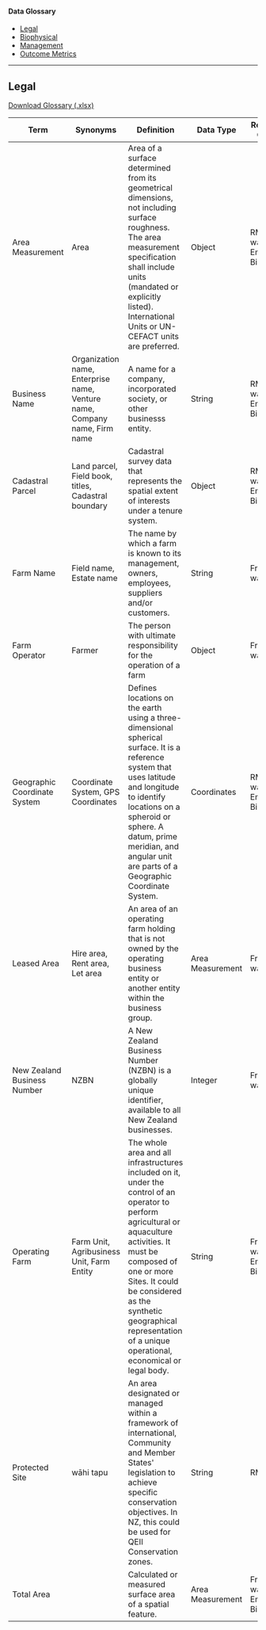<h4>Data Glossary</h4>
<ul class="sub-menu">
  <li class="menu-item"><a class="active" href="https://www.datalinker.org/legal">Legal</a></li>
  <li class="menu-item"><a href="https://www.datalinker.org/biophysical">Biophysical</a></li>
  <li class="menu-item"><a href="https://www.datalinker.org/management">Management</a></li>
  <li class="menu-item"><a href="https://www.datalinker.org/outcome-metrics">Outcome Metrics</a></li>
</ul>
<hr>

<h2 id="datalinker">Legal</h2>
<a href="/assets/files/Farm Data Terms & Definitions- updated list - Master 2023-02.xlsx" class="btn" style="align-items:center" download="">Download Glossary (.xlsx)</a>


| Term 	| Synonyms 	| Definition  	| Data Type 	| Regulatory Context 	| Source 	| Data Specifications 	|
|---	|---	|---	|---	|---	|---	|---	|
| Area Measurement 	| Area 	| Area of a surface determined from its geometrical dimensions, not including surface roughness. The area measurement specification shall include units (mandated or explicitly listed). International Units or UN-CEFACT units are preferred. 	| Object 	| RMA, Fresh water, Emissions, Biodiversity 	| [View](https://www.iso.org/obp/ui/#iso:std:iso:ts:20177:ed-1:v1:en:term:3.2){:target="_blank"} 	| [View](https://github.com/Datalinker-Org/Geospatial/blob/master/types/AreaMeasureType.json){:target="_blank"} 	|
| Business Name 	| Organization name,  Enterprise name,  Venture name,  Company name,  Firm name   	| A name for a company, incorporated society, or other businesss entity. 	| String 	| RMA, Fresh water, Emissions, Biodiversity 	| [View](https://www.legislation.govt.nz/act/public/1993/0105/latest/DLM320108.html){:target="_blank"} 	| [View](https://schema.org/Organization){:target="_blank"} 	|
| Cadastral Parcel 	| Land parcel, Field book, titles, Cadastral boundary 	| Cadastral survey data that represents the spatial extent of interests under a tenure system. 	| Object 	| RMA, Fresh water, Emissions, Biodiversity 	| [View](https://www.legislation.govt.nz/act/public/2002/0012/latest/whole.html){:target="_blank"} 	|  	|
| Farm Name 	| Field name,  Estate name 	| The name by which a farm is known to its management, owners, employees, suppliers and/or customers. 	| String 	| Fresh water 	|  	| [View](https://github.com/Datalinker-Org/Geospatial/blob/master/resources/HoldingResource.json){:target="_blank"} 	|
| Farm Operator 	| Farmer 	| The person with ultimate responsibility for the operation of a farm 	| Object 	| Fresh water 	| [View](https://www.legislation.govt.nz/act/public/1991/0069/latest/whole.html){:target="_blank"} 	|  	|
| Geographic Coordinate System 	| Coordinate System, GPS Coordinates 	| Defines locations on the earth using a three-dimensional spherical surface. It is a reference system that uses latitude and longitude to identify locations on a spheroid or sphere. A datum, prime meridian, and angular unit are parts of a Geographic Coordinate System. 	| Coordinates 	| RMA, Fresh water, Emissions, Biodiversity 	| [View](http://wiki.gis.com/wiki/index.php/Geographic_coordinate_system){:target="_blank"} 	|  	|
| Leased Area 	| Hire area, Rent area, Let area 	| An area of an operating farm holding that is not owned by the operating business entity or another entity within the business group. 	| Area Measurement 	| Fresh water 	|  	|  	|
| New Zealand Business Number 	| NZBN 	| A New Zealand Business Number (NZBN) is a globally unique identifier, available to all New Zealand businesses. 	| Integer 	| Fresh water 	| [View](https://companies-register.companiesoffice.govt.nz/help-centre/getting-support-to-use-the-companies-register/new-zealand-business-number-nzbn/){:target="_blank"} 	| [View](https://schema.org/leiCode){:target="_blank"} 	|
| Operating Farm 	| Farm Unit, Agribusiness Unit, Farm Entity 	| The whole area and all infrastructures included on it, under the control of an operator to perform agricultural or aquaculture activities. It must be composed of one or more Sites. It could be considered as the synthetic geographical representation of a unique operational, economical or legal body. 	| String 	| Fresh water; Emissions; Biodiversity 	| [View](https://github.com/Datalinker-Org/Farm-Data-Standards/blob/master/Farm%20Features%20and%20Attributes/FFADS_Feature-Catalogue.md){:target="_blank"} 	|  	|
| Protected Site 	| wāhi tapu 	| An area designated or managed within a framework of international, Community and Member States' legislation to achieve specific conservation objectives. In NZ, this could be used for QEII Conservation zones. 	| String 	| RMA 	| [View](https://github.com/Datalinker-Org/Farm-Data-Standards/blob/master/Farm%20Features%20and%20Attributes/FFADS_Feature-Catalogue.md){:target="_blank"} 	|  	|
| Total Area 	|  	| Calculated or measured surface area of a spatial feature. 	| Area Measurement 	| Fresh water; Emissions; Biodiversity 	|  	| [View](https://github.com/Datalinker-Org/Geospatial/blob/master/types/SpatialResourceType.json){:target="_blank"} 	|
